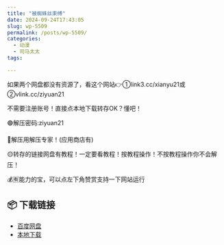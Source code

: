 ```yaml
---
title: "被蜘蛛丝束缚"
date: 2024-09-24T17:43:05
slug: wp-5509
permalink: /posts/wp-5509/
categories:
  - 动漫
  - 司马太太
tags:

---
```


如果两个网盘都没有资源了，看这个网站👉①link3.cc/xianyu21或②vlink.cc/ziyuan21

不需要注册账号！直接点本地下载转存OK？懂吧！

🟢解压密码:ziyuan21

🔵解压用解压专家！(应用商店有)

🟡转存的链接网盘有教程！一定要看教程！按教程操作！不按教程操作你不会解压！

💰🈶能力的宝，可以点左下角赞赏支持一下网站运行

## 📦 下载链接
- [百度网盘](https://blziyuan21.com/pay-download/5509?key=4d0dbca8ef&down_id=0)
- [本地下载](https://blziyuan21.com/pay-download/5509?key=4d0dbca8ef&down_id=1)

